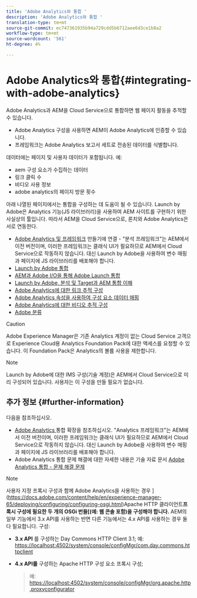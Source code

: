```yaml
---
title: 'Adobe Analytics와 통합 '
description: 'Adobe Analytics와 통합 '
translation-type: tm+mt
source-git-commit: ec747361935b94a729cdd5b6712aee6d3ce1b8a2
workflow-type: tm+mt
source-wordcount: '561'
ht-degree: 4%

---
```



# Adobe Analytics와 통합{#integrating-with-adobe-analytics}

Adobe Analytics과 AEM을 Cloud Service으로 통합하면 웹 페이지 활동을 추적할 수 있습니다.

* Adobe Analytics 구성을 사용하면 AEM이 Adobe Analytics에 인증할 수 있습니다.
* 프레임워크는 Adobe Analytics 보고서 세트로 전송된 데이터를 식별합니다.

데이터에는 페이지 및 사용자 데이터가 포함됩니다. 예:

* aem 구성 요소가 수집하는 데이터
* 링크 클릭 수
* 비디오 사용 정보
* adobe analytics의 페이지 방문 횟수

아래 나열된 페이지에서는 통합을 구성하는 데 도움이 될 수 있습니다. Launch by Adobe은 Analytics 기능(JS 라이브러리)을 사용하여 AEM 사이트를 구현하기 위한 사실상의 툴입니다. 따라서 AEM을 Cloud Service으로, 론치와 Adobe Analytics은 서로 연동한다.

* [Adobe Analytics 및 프레임워크](https://docs.adobe.com/content/help/en/experience-manager-65/administering/integration/adobeanalytics-connect.html)  만들기에 연결 - &quot;분석 프레임워크&quot;는 AEM에서 이전 버전이며, 이러한 프레임워크는 클래식 UI가 필요하므로 AEM에서 Cloud Service으로 작동하지 않습니다. 대신 Launch by Adobe을 사용하여 변수 매핑과 페이지에 JS 라이브러리를 배포해야 합니다.
* [Launch by Adobe 통합](https://docs.adobe.com/content/help/en/experience-manager-learn/sites/integrations/adobe-launch-integration-tutorial-understand.html)
* [AEM과 Adobe I/O을 통해 Adobe Launch 통합](https://helpx.adobe.com/experience-manager/using/aem_launch_adobeio_integration.html)
* [Launch by Adobe, 분석 및 Target과 AEM 통합 이해](https://helpx.adobe.com/experience-manager/kt/integration/using/aem-launch-integration-tutorial-understand.html)
* [Adobe Analytics에 대한 링크 추적 구성](https://docs.adobe.com/content/help/en/experience-manager-65/administering/integration/adobeanalytics-link.html)
* [Adobe Analytics 속성을 사용하여 구성 요소 데이터 매핑](https://docs.adobe.com/content/help/en/experience-manager-65/administering/integration/adobeanalytics-mapping.html)
* [Adobe Analytics에 대한 비디오 추적 구성](https://docs.adobe.com/content/help/en/experience-manager-65/administering/integration/adobeanalytics-video.html)
* [Adobe 분류](https://docs.adobe.com/content/help/en/experience-manager-65/administering/integration/adobeanalytics-classifications.html)

>[!CAUTION]
>
>Adobe Experience Manager은 기존 Analytics 계정이 없는 Cloud Service 고객으로 Experience Cloud용 Analytics Foundation Pack에 대한 액세스를 요청할 수 있습니다.  이 Foundation Pack은 Analytics의 볼륨 사용을 제한합니다.

>[!NOTE]
>
>Launch by Adobe에 대한 IMS 구성(기술 계정)은 AEM에서 Cloud Service으로 미리 구성되어 있습니다. 사용자는 이 구성을 만들 필요가 없습니다.

## 추가 정보 {#further-information}

다음을 참조하십시오.

* [Adobe Analytics ](https://docs.adobe.com/content/help/en/experience-manager-65/developing/extending-aem/extending-analytics/extending-analytics.html) 통합 확장을 참조하십시오. &quot;Analytics 프레임워크&quot;는 AEM에서 이전 버전이며, 이러한 프레임워크는 클래식 UI가 필요하므로 AEM에서 Cloud Service으로 작동하지 않습니다. 대신 Launch by Adobe을 사용하여 변수 매핑과 페이지에 JS 라이브러리를 배포해야 합니다.
* Adobe Analytics 통합 문제 해결에 대한 자세한 내용은 기술 자료 문서 [Adobe Analytics 통합 - 문제 해결 문제](https://helpx.adobe.com/experience-manager/kb/sitecatalystintegrationtroubleshooting.html)

>[!NOTE]
>
>사용자 지정 프록시 구성과 함께 Adobe Analytics을 사용하는 경우 ](https://docs.adobe.com/content/help/en/experience-manager-65/deploying/configuring/configuring-osgi.html)Apache HTTP 클라이언트&#x200B;**프록시 구성에 필요한 두 개의 OSGi 번들[(예: 웹 콘솔 포함)을 구성해야 합니다.** AEM의 일부 기능에서 3.x API를 사용하는 반면 다른 기능에서는 4.x API를 사용하는 경우 둘 다 필요합니다. 구성:
>
>* **3.x API** 를 구성하는 Day Commons HTTP Client 3.1;
   >  예: [https://localhost:4502/system/console/configMgr/com.day.commons.httpclient](https://localhost:4502/system/console/configMgr/com.day.commons.httpclient)
   >
   >
* **4.x API를** 구성하는 Apache HTTP 구성 요소 프록시 구성;
   >  예: [https://localhost:4502/system/console/configMgr/org.apache.http.proxyconfigurator](https://localhost:4502/system/console/configMgr/org.apache.http.proxyconfigurator)

>


